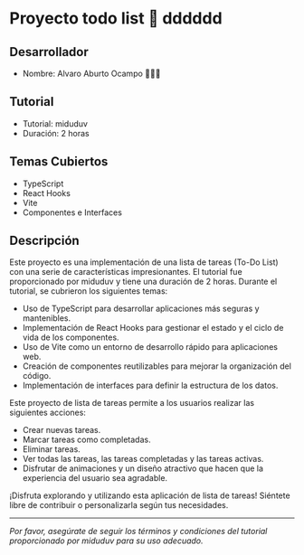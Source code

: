 # Proyecto todo list 📘 dddddd

## Desarrollador

- Nombre: Alvaro Aburto Ocampo 🧑🏾‍💻

## Tutorial

- Tutorial: miduduv
- Duración: 2 horas

## Temas Cubiertos

- TypeScript
- React Hooks
- Vite
- Componentes e Interfaces

## Descripción

Este proyecto es una implementación de una lista de tareas (To-Do List) con una serie de características impresionantes. El tutorial fue proporcionado por miduduv y tiene una duración de 2 horas. Durante el tutorial, se cubrieron los siguientes temas:

- Uso de TypeScript para desarrollar aplicaciones más seguras y mantenibles.
- Implementación de React Hooks para gestionar el estado y el ciclo de vida de los componentes.
- Uso de Vite como un entorno de desarrollo rápido para aplicaciones web.
- Creación de componentes reutilizables para mejorar la organización del código.
- Implementación de interfaces para definir la estructura de los datos.

Este proyecto de lista de tareas permite a los usuarios realizar las siguientes acciones:

- Crear nuevas tareas.
- Marcar tareas como completadas.
- Eliminar tareas.
- Ver todas las tareas, las tareas completadas y las tareas activas.
- Disfrutar de animaciones y un diseño atractivo que hacen que la experiencia del usuario sea agradable.

¡Disfruta explorando y utilizando esta aplicación de lista de tareas! Siéntete libre de contribuir o personalizarla según tus necesidades.

---

_Por favor, asegúrate de seguir los términos y condiciones del tutorial proporcionado por miduduv para su uso adecuado._
